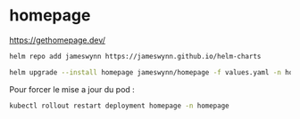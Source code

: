# homepage

https://gethomepage.dev/

```bash
helm repo add jameswynn https://jameswynn.github.io/helm-charts
```

```bash
helm upgrade --install homepage jameswynn/homepage -f values.yaml -n homepage --create-namespace
```

Pour forcer le mise a jour du pod :

```bash
kubectl rollout restart deployment homepage -n homepage
```